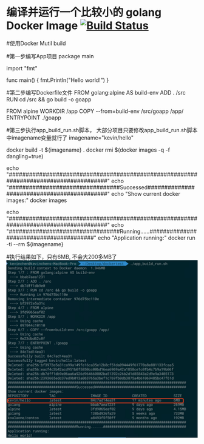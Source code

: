 # 编译并运行一个比较小的 golang Docker Image [![Build Status](https://travis-ci.org/kevingo/Go-Small-Docker-Image.svg?branch=master)](https://travis-ci.org/kevingo/Go-Small-Docker-Image)

#使用Docker Mutil build

#第一步编写App项目
package main

import "fmt"

func main() {
	fmt.Println("Hello world!")
}


#第二步编写Dockerfile文件
FROM golang:alpine AS build-env
ADD . /src
RUN cd /src && go build -o goapp

FROM alpine
WORKDIR /app
COPY --from=build-env /src/goapp /app/
ENTRYPOINT ./goapp

#第三步执行app_build_run.sh脚本， 大部分项目只要修改app_build_run.sh脚本中imagename变量就行了
imagename="kevin/hello"

docker build -t ${imagename} .
docker rmi $(docker images -q -f dangling=true)

echo "######################################################################################"
echo "#################################Successed############################################"
echo "Show current docker images:"
docker images

echo "######################################################################################"
echo "#################################Running......########################################"
echo "Application running:"
docker run -ti --rm ${imagename}

#执行结果如下，只有6MB, 不会大200多MB了
![image](https://github.com/koalacxr/buildrundocker_example/blob/master/demo.jpg)
